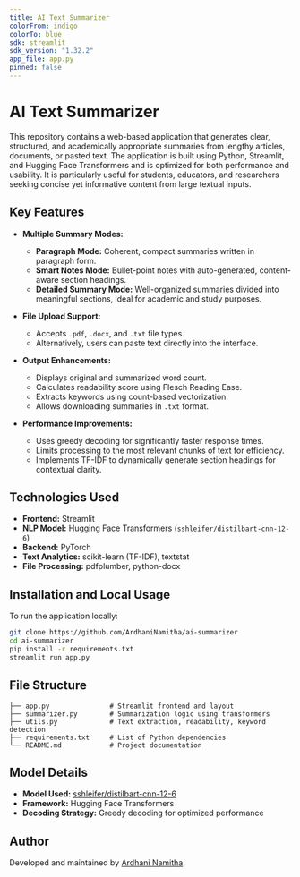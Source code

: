 ```yaml
---
title: AI Text Summarizer
colorFrom: indigo
colorTo: blue
sdk: streamlit
sdk_version: "1.32.2"
app_file: app.py
pinned: false
---
```


# AI Text Summarizer

This repository contains a web-based application that generates clear, structured, and academically appropriate summaries from lengthy articles, documents, or pasted text. The application is built using Python, Streamlit, and Hugging Face Transformers and is optimized for both performance and usability. It is particularly useful for students, educators, and researchers seeking concise yet informative content from large textual inputs.

## Key Features

- **Multiple Summary Modes:**
  - **Paragraph Mode:** Coherent, compact summaries written in paragraph form.
  - **Smart Notes Mode:** Bullet-point notes with auto-generated, content-aware section headings.
  - **Detailed Summary Mode:** Well-organized summaries divided into meaningful sections, ideal for academic and study purposes.

- **File Upload Support:**
  - Accepts `.pdf`, `.docx`, and `.txt` file types.
  - Alternatively, users can paste text directly into the interface.

- **Output Enhancements:**
  - Displays original and summarized word count.
  - Calculates readability score using Flesch Reading Ease.
  - Extracts keywords using count-based vectorization.
  - Allows downloading summaries in `.txt` format.

- **Performance Improvements:**
  - Uses greedy decoding for significantly faster response times.
  - Limits processing to the most relevant chunks of text for efficiency.
  - Implements TF-IDF to dynamically generate section headings for contextual clarity.

## Technologies Used

- **Frontend:** Streamlit
- **NLP Model:** Hugging Face Transformers (`sshleifer/distilbart-cnn-12-6`)
- **Backend:** PyTorch
- **Text Analytics:** scikit-learn (TF-IDF), textstat
- **File Processing:** pdfplumber, python-docx

## Installation and Local Usage

To run the application locally:

```bash
git clone https://github.com/ArdhaniNamitha/ai-summarizer
cd ai-summarizer
pip install -r requirements.txt
streamlit run app.py
```

## File Structure

```
├── app.py               # Streamlit frontend and layout
├── summarizer.py        # Summarization logic using transformers
├── utils.py             # Text extraction, readability, keyword detection
├── requirements.txt     # List of Python dependencies
└── README.md            # Project documentation
```

## Model Details

- **Model Used:** [sshleifer/distilbart-cnn-12-6](https://huggingface.co/sshleifer/distilbart-cnn-12-6)
- **Framework:** Hugging Face Transformers
- **Decoding Strategy:** Greedy decoding for optimized performance

## Author

Developed and maintained by [Ardhani Namitha](https://github.com/ArdhaniNamitha).


